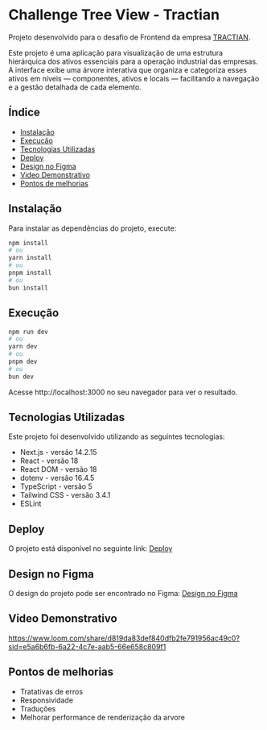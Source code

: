 # Challenge Tree View - Tractian

Projeto desenvolvido para o desafio de Frontend da empresa [TRACTIAN](https://tractian.com/smart-trac?utm_content=&utm_source=google&utm_medium=cpc&utm_term=&utm_campaign=bra-conversion-smart-cold-pmax-standard&hsa_acc=1812744788&hsa_cam=15917402868&hsa_grp=&hsa_ad=&hsa_src=x&hsa_tgt=&hsa_kw=&hsa_mt=&hsa_net=adwords&hsa_ver=3&gad_source=1&gclid=Cj0KCQjwpvK4BhDUARIsADHt9sQLvLhZCTlVX1QFUu22VaOyeE8rnmkGcP6Vn_eqDm4X5AN9t-MPzJQaAls6EALw_wcB).

Este projeto é uma aplicação para visualização de uma estrutura hierárquica dos ativos essenciais para a operação industrial das empresas. A interface exibe uma árvore interativa que organiza e categoriza esses ativos em níveis — componentes, ativos e locais — facilitando a navegação e a gestão detalhada de cada elemento.


## Índice

- [Instalação](#instalação)
- [Execução](#execução)
- [Tecnologias Utilizadas](#tecnologias-utilizadas)
- [Deploy](#deploy)
- [Design no Figma](#design-no-figma)
- [Video Demonstrativo](#video-demonstrativo)
- [Pontos de melhorias](#pontos-de-melhoria)

## Instalação

Para instalar as dependências do projeto, execute:

```bash
npm install
# ou
yarn install
# ou
pnpm install
# ou
bun install
```

## Execução

```bash
npm run dev
# ou
yarn dev
# ou
pnpm dev
# ou
bun dev
```

Acesse http://localhost:3000 no seu navegador para ver o resultado.

## Tecnologias Utilizadas
Este projeto foi desenvolvido utilizando as seguintes tecnologias:

- Next.js - versão 14.2.15
- React - versão 18
- React DOM - versão 18
- dotenv - versão 16.4.5
- TypeScript - versão 5
- Tailwind CSS - versão 3.4.1
- ESLint

## Deploy

O projeto está disponível no seguinte link: [Deploy](https://challenge-tree-view.vercel.app)

## Design no Figma
O design do projeto pode ser encontrado no Figma: [Design no Figma](https://www.figma.com/design/F52Yv8RmGoGOYcV9CiuIZ1/%5BCareers%5D-Frontend-Challenge-v2?node-id=0-1&node-type=canvas&t=PpvHK8pvasklTXEZ-0)

## Video Demonstrativo
https://www.loom.com/share/d819da83def840dfb2fe791956ac49c0?sid=e5a6b6fb-6a22-4c7e-aab5-66e658c809f1

## Pontos de melhorias
- Tratativas de erros
- Responsividade
- Traduções
- Melhorar performance de renderização da arvore
